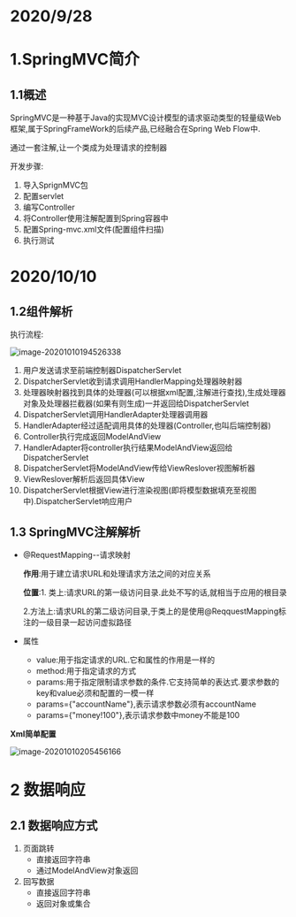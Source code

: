 # 2020/9/28

# 1.SpringMVC简介

## 1.1概述

SpringMVC是一种基于Java的实现MVC设计模型的请求驱动类型的轻量级Web框架,属于SpringFrameWork的后续产品,已经融合在Spring Web Flow中.

通过一套注解,让一个类成为处理请求的控制器

开发步骤:

1. 导入SprignMVC包
2. 配置servlet
3. 编写Controller
4. 将Controller使用注解配置到Spring容器中
5. 配置Spring-mvc.xml文件(配置组件扫描)
6. 执行测试

# 2020/10/10

## 1.2组件解析

执行流程:

![image-20201010194526338](E:\学习笔记\Learning\图片\image-20201010194526338.png)

1. 用户发送请求至前端控制器DispatcherServlet
2. DispatcherServlet收到请求调用HandlerMapping处理器映射器
3. 处理器映射器找到具体的处理器(可以根据xml配置,注解进行查找),生成处理器对象及处理器拦截器(如果有则生成)一并返回给DispatcherServlet
4. DispatcherServlet调用HandlerAdapter处理器调用器
5. HandlerAdapter经过适配调用具体的处理器(Controller,也叫后端控制器)
6. Controller执行完成返回ModelAndView
7. HandlerAdapter将controller执行结果ModelAndView返回给DispatcherServlet
8. DispatcherServlet将ModelAndView传给ViewReslover视图解析器
9. ViewReslover解析后返回具体View
10. DispatcherServlet根据View进行渲染视图(即将模型数据填充至视图中).DispatcherServlet响应用户

## 1.3 SpringMVC注解解析

+ @RequestMapping--请求映射

  **作用**:用于建立请求URL和处理请求方法之间的对应关系

  **位置**:1. 类上:请求URL的第一级访问目录.此处不写的话,就相当于应用的根目录

  ​         2.方法上:请求URL的第二级访问目录,于类上的是使用@ReqquestMapping标注的一级目录一起访问虚拟路径

+ 属性
  + value:用于指定请求的URL.它和属性的作用是一样的
  + method:用于指定请求的方式
  + params:用于指定限制请求参数的条件.它支持简单的表达式.要求参数的key和value必须和配置的一模一样
  + params={"accountName"},表示请求参数必须有accountName
  + params={"money!100"},表示请求参数中money不能是100

**Xml简单配置**

![image-20201010205456166](E:\学习笔记\Learning\图片\image-20201010205456166.png)

# 2 数据响应

## 2.1 数据响应方式

1. 页面跳转
   + 直接返回字符串
   + 通过ModelAndView对象返回
2. 回写数据
   + 直接返回字符串
   + 返回对象或集合